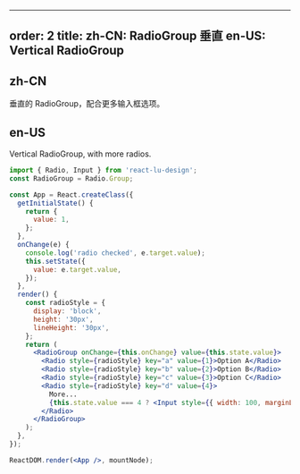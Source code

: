 ---
order: 2
title:
  zh-CN: RadioGroup 垂直
  en-US: Vertical RadioGroup
--------------------------

## zh-CN

垂直的 RadioGroup，配合更多输入框选项。

## en-US

Vertical RadioGroup, with more radios.

```jsx
import { Radio, Input } from 'react-lu-design';
const RadioGroup = Radio.Group;

const App = React.createClass({
  getInitialState() {
    return {
      value: 1,
    };
  },
  onChange(e) {
    console.log('radio checked', e.target.value);
    this.setState({
      value: e.target.value,
    });
  },
  render() {
    const radioStyle = {
      display: 'block',
      height: '30px',
      lineHeight: '30px',
    };
    return (
      <RadioGroup onChange={this.onChange} value={this.state.value}>
        <Radio style={radioStyle} key="a" value={1}>Option A</Radio>
        <Radio style={radioStyle} key="b" value={2}>Option B</Radio>
        <Radio style={radioStyle} key="c" value={3}>Option C</Radio>
        <Radio style={radioStyle} key="d" value={4}>
          More...
          {this.state.value === 4 ? <Input style={{ width: 100, marginLeft: 10 }} /> : null}
        </Radio>
      </RadioGroup>
    );
  },
});

ReactDOM.render(<App />, mountNode);
```
